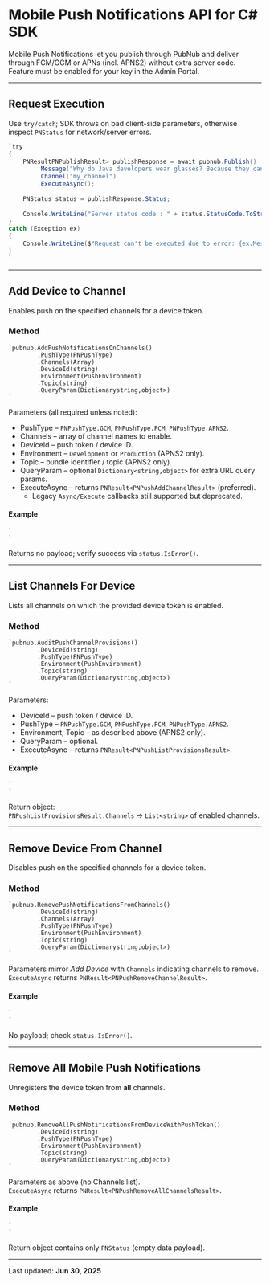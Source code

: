 # Mobile Push Notifications API for C# SDK

Mobile Push Notifications let you publish through PubNub and deliver through FCM/GCM or APNs (incl. APNS2) without extra server code.  
Feature must be enabled for your key in the Admin Portal.

---

## Request Execution

Use `try/catch`; SDK throws on bad client-side parameters, otherwise inspect `PNStatus` for network/server errors.

```csharp
`try  
{  
    PNResultPNPublishResult> publishResponse = await pubnub.Publish()  
        .Message("Why do Java developers wear glasses? Because they can't C#.")  
        .Channel("my_channel")  
        .ExecuteAsync();  
  
    PNStatus status = publishResponse.Status;  
  
    Console.WriteLine("Server status code : " + status.StatusCode.ToString());  
}  
catch (Exception ex)  
{  
    Console.WriteLine($"Request can't be executed due to error: {ex.Message}");  
}  
`
```

---

## Add Device to Channel

Enables push on the specified channels for a device token.

### Method

```
`pubnub.AddPushNotificationsOnChannels()  
        .PushType(PNPushType)  
        .Channels(Array)  
        .DeviceId(string)  
        .Environment(PushEnvironment)  
        .Topic(string)  
        .QueryParam(Dictionarystring,object>)  
`
```

Parameters (all required unless noted):

* PushType – `PNPushType.GCM`, `PNPushType.FCM`, `PNPushType.APNS2`.  
* Channels – array of channel names to enable.  
* DeviceId – push token / device ID.  
* Environment – `Development` or `Production` (APNS2 only).  
* Topic – bundle identifier / topic (APNS2 only).  
* QueryParam – optional `Dictionary<string,object>` for extra URL query params.  
* ExecuteAsync – returns `PNResult<PNPushAddChannelResult>` (preferred).  
  * Legacy `Async/Execute` callbacks still supported but deprecated.

#### Example

```
`  
`
```

Returns no payload; verify success via `status.IsError()`.

---

## List Channels For Device

Lists all channels on which the provided device token is enabled.

### Method

```
`pubnub.AuditPushChannelProvisions()  
        .DeviceId(string)  
        .PushType(PNPushType)  
        .Environment(PushEnvironment)  
        .Topic(string)  
        .QueryParam(Dictionarystring,object>)  
`
```

Parameters:

* DeviceId – push token / device ID.  
* PushType – `PNPushType.GCM`, `PNPushType.FCM`, `PNPushType.APNS2`.  
* Environment, Topic – as described above (APNS2 only).  
* QueryParam – optional.  
* ExecuteAsync – returns `PNResult<PNPushListProvisionsResult>`.

#### Example

```
`  
`
```

Return object:  
`PNPushListProvisionsResult.Channels` → `List<string>` of enabled channels.

---

## Remove Device From Channel

Disables push on the specified channels for a device token.

### Method

```
`pubnub.RemovePushNotificationsFromChannels()  
        .DeviceId(string)  
        .Channels(Array)  
        .PushType(PNPushType)  
        .Environment(PushEnvironment)  
        .Topic(string)  
        .QueryParam(Dictionarystring,object>)  
`
```

Parameters mirror *Add Device* with `Channels` indicating channels to remove.  
`ExecuteAsync` returns `PNResult<PNPushRemoveChannelResult>`.

#### Example

```
`  
`
```

No payload; check `status.IsError()`.

---

## Remove All Mobile Push Notifications

Unregisters the device token from **all** channels.

### Method

```
`pubnub.RemoveAllPushNotificationsFromDeviceWithPushToken()  
        .DeviceId(string)  
        .PushType(PNPushType)  
        .Environment(PushEnvironment)  
        .Topic(string)  
        .QueryParam(Dictionarystring,object>)  
`
```

Parameters as above (no Channels list).  
`ExecuteAsync` returns `PNResult<PNPushRemoveAllChannelsResult>`.

#### Example

```
`  
`
```

Return object contains only `PNStatus` (empty data payload).

---

Last updated: **Jun 30, 2025**